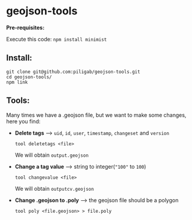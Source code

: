 # geojson-tools

**Pre-requisites:**

Execute this code: `npm install minimist`

## Install:


```
git clone git@github.com:piligab/geojson-tools.git
cd geojson-tools/
npm link
```

## Tools:

Many times we have a .geojson file, but we want to make some changes, here you find:

- **Delete tags**  --> `uid`, `id`, `user`, `timestamp`, `changeset` and `version`

  `tool deletetags <file>`

  We will obtain `output.geojson`	

- **Change a tag value** --> string to integer(`"100"` to `100`)

  `tool changevalue <file>`

  We will obtain `outputcv.geojson`	

- **Change .geojson to .poly** --> the geojson file should be a polygon

  `tool poly <file.geojson> > file.poly`

  	


